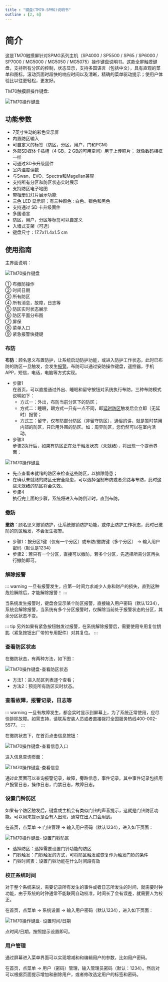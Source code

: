 ```yaml
---
title : "键盘(TM70-SPMG)说明书"
outline : [2, 6]
---
```


# 简介

这是TM70触摸屏针对SPMG系列主机（SP4000 / SP5500 / SP65 / SP6000 / SP7000 / MG5000 / MG5050 / MG5075）操作键盘说明书。这款全屏触摸键盘，支持所有分区的控制，状态显示，支持多国语言（包括中文），具有直观的菜单和图标，滚动页面时超快的响应时间以及清晰，精确的菜单驱动提示；使用户体验比以往更轻松，更友好。

TM70触摸屏操作键盘:

![TM70操作键盘](images/tm70-white-poster.png)

## 功能参数

- 7英寸生动的彩色显示屏
- 内置防区输入
- 可自定义的标签（防区，分区，用户，门和PGM）
- 外部SD媒体卡插槽（4 GB，2 GB的可用空间）用于上传照片； 就像数码相框一样
- 可通过SD卡升级固件
- 室内温度读数
- 与Swan，EVO，Spectra和Magellan兼容
- 支持所有分区和防区状态实时展示
- 支持防区电子地图
- 带相册幻灯片展示功能
- 三色 LED 显示屏；有三种颜色 : 白色、银色和黑色
- 支持通过 SD 卡升级固件
- 多国语言
- 防区，用户，分区等标签可以自定义
- 入墙式支架（可选）
- 键盘尺寸：17.7x11.4x1.5 cm

## 使用指南

主界面说明：

![TM70操作键盘](images/tm70-white-chinese-spmg-home-page-icon-markup.png)

① 布撤防操作  
② 时间日期  
③ 所有防区  
④ 所有消息，故障，日志等  
⑤ 防区实时状态展示  
⑥ 防区平面分布图  
⑦ 屏保  
⑧ 菜单入口  
⑨ 紧急报警快捷键

### 布防

**布防**：顾名思义布置防护，让系统启动防护功能，或进入防护工作状态，此时已布防的防区一旦触发，会发生[报警](/content/node1/important-knowledge/#%E6%8A%A5%E8%AD%A6alarm)。布防可以通过安防操作键盘，遥控器，手机APP，短信，电话，电脑等方式实现。

- 步骤1  
  在首页，可以直接通过外出、睡眠和留守按钮对系统执行布防，三种布防模式说明如下：
  - 方式一：外出，布防当前分区下的防区；
  - 方式二：睡眠，跟方式一只有一点不同，即[延时防区](/content/node1/important-knowledge/#%E9%98%B2%E5%8C%BA-zone)触发后会立即（无延时）报警；
  - 方式三：留守，仅布防部分防区（非留守防区），通俗的讲，就是暂时禁用内部的防区，只启用外围的防区。如：周界防区，您仍然可以在室内活动。
- 步骤3  
步骤2执行后，如果有防区正在处于触发状态（未就绪），将出现一个提示界面：

![TM70操作键盘](images/tm70-white-chinese-spmg-arm-failed.png)

  - 先点查看未就绪的防区来检查这些防区，以排除隐患；
  - 在确认未就绪的防区无安全隐患，可以选择强制布防或者旁路与布防，此时这些未就绪的防区将会失效。
- 步骤4  
执行完上面的步骤，系统将进入布防倒计时，直到布防。

### 撤防

**撤防**：顾名思义撤销防护，让系统撤销防护功能，或停止防护工作状态，此时已撤防的防区触发，不会发生报警。

- 步骤1：按分区1键（仅有一个分区）或布防/撤防键（多个分区） → 输入用户密码（默认是1234）
- 步骤2：若只有一个分区，直接可以撤防，若多个分区，先选择所需分区再执行撤防即可。

### 解除报警

::: warning
一旦有报警发生，应第一时间力求减少人身和财产的损失，直到这种危险解除后，才能解除报警！
:::

当系统发生报警时，键盘会显示某个防区报警，直接输入用户密码（默认1234），系统会解除报警，当系统有多个分区报警时，仅解除当前处于报警状态的分区，其余分区状态不变。

::: tip
另外如果有紧急按钮触发过报警，在系统解除报警后，需要使用专用复位钥匙（紧急按钮出厂带的专用配件）对其复位。
:::

### 查看防区状态

在撤防状态，有两种方法，如下图：

![TM70操作键盘-查看防区状态](images/tm70-white-chinese-spmg-view-zone-status.png)

- 方法1：进入防区列表逐个查看；
- 方法2：预览所有防区实时状态。

### 查看故障，报警记录，日志等

::: warning
一旦有故障发生，都会实时显示到屏幕上，为了系统正常使用，应尽快排除故障。如需支持，请联系安装人员或者直接拨打全国服务热线400-002-5577。
:::

在撤防状态下，在首页点击信息按钮：

![TM70操作键盘-查看信息入口](images/tm70-white-chinese-spmg-info-entry.png)

进入信息查询页面：

![TM70操作键盘-查看信息](images/tm70-white-chinese-spmg-info.png)

通过此页面可以查询报警记录，故障，旁路信息，事件记录。其中事件记录包括用户报警日志，操作日志，门禁日志，故障日志。

### 设置门铃防区

如果有个防区触发后，键盘或主机会有类似门铃的声音提示，这就是门铃防区功能。可以用来提示是否有人出现，通常在出入口会用到。

在首页，点菜单 → 门铃管理 → 输入用户密码（默认1234），进入如下页面：

![TM70操作键盘- 设置门铃防区](images/tm70-white-chinese-spmg-setting-chime-zone.png)

- 选择防区：选择需要设置门铃功能的防区
- 门铃触发：门铃触发的方式，可将防区触发或恢复作为触发门铃的条件
- 门铃时间表：设置门铃功能在什么时间段有效

### 校正系统时间

对于整个系统来说，需要记录所有发生的事件或者日志所发生的时间，就需要时钟功能，由于系统的时钟通常不能联网自动校准，时间长了会有误差，就需要人为校正。

在首页，点菜单 → 系统设置 → 输入用户密码（默认1234），进入如下页面：

![TM70操作键盘- 设置时间/日期](images/tm70-white-chinese-spmg-system-setting-time.png)

点时间/日期，按照提示设置即可。

### 用户管理

通过屏幕进入菜单界面可以实现增减和和编辑用户的参数，比如用户密码。

在首页，点菜单 → 用户（密码）管理，输入管理员密码（默认：1234）。然后对可以根据页面提示增加和删除用户，或者修改选定用户的标签和密码。

